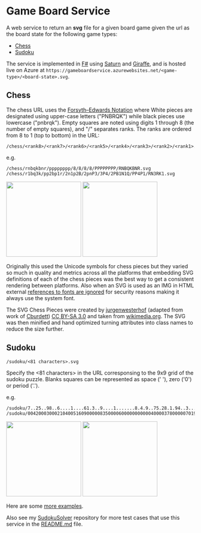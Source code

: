 # Game Board Service

A web service to return an **svg** file for a given board game given the url as the board state for the following game types:

- [Chess](#chess)
- [Sudoku](#sudoku)

The service is implemented in [F#](https://fsharp.org/) using [Saturn](https://saturnframework.org/) and [Giraffe](https://giraffe.wiki/), and is hosted live on Azure at `https://gameboardservice.azurewebsites.net/<game-type>/<board-state>.svg`.

## Chess

The chess URL uses the [Forsyth–Edwards Notation](https://en.wikipedia.org/wiki/Forsyth%E2%80%93Edwards_Notation) where White pieces are designated using upper-case letters ("PNBRQK") while black pieces use lowercase ("pnbrqk"). Empty squares are noted using digits 1 through 8 (the number of empty squares), and "/" separates ranks. The ranks are ordered from 8 to 1 (top to bottom) in the URL:

```
/chess/<rank8>/<rank7>/<rank6>/<rank5>/<rank4>/<rank3>/<rank2>/<rank1>.svg
```

e.g.

```
/chess/rnbqkbnr/pppppppp/8/8/8/8/PPPPPPPP/RNBQKBNR.svg
/chess/r1bq3k/pp2bp1r/2n1p2B/2pnP3/3P4/2PB1N1Q/PP4P1/RN3RK1.svg
```

<a href="https://gameboardservice.azurewebsites.net/chess/rnbqkbnr/pppppppp/8/8/8/8/PPPPPPPP/RNBQKBNR.svg"><img src="https://gameboardservice.azurewebsites.net/chess/rnbqkbnr/pppppppp/8/8/8/8/PPPPPPPP/RNBQKBNR.svg?" width="200" /></a>
<a href="https://gameboardservice.azurewebsites.net/chess/r1bq3k/pp2bp1r/2n1p2B/2pnP3/3P4/2PB1N1Q/PP4P1/RN3RK1.svg"><img src="https://gameboardservice.azurewebsites.net/chess/r1bq3k/pp2bp1r/2n1p2B/2pnP3/3P4/2PB1N1Q/PP4P1/RN3RK1.svg?" width="200" /></a>

Originally this used the Unicode symbols for chess pieces but they varied so much in quality and metrics across all the platforms that embedding SVG definitions of each of the chess pieces was the best way to get a consistent rendering between platforms. Also when an SVG is used as an IMG in HTML external [references to fonts are ignored](https://css-tricks.com/using-custom-fonts-with-svg-in-an-image-tag/#the-image-tag) for security reasons making it always use the system font.

The SVG Chess Pieces were created by [jurgenwesterhof](https://en.wikipedia.org/wiki/User:Jurgenwesterhof) (adapted from work of [Cburdett](https://en.wikipedia.org/wiki/User:Cburnett)) [CC BY-SA 3.0](https://creativecommons.org/licenses/by-sa/3.0) and taken from [wikimedia.org](https://commons.wikimedia.org/wiki/Category:SVG_chess_pieces). The SVG was then minified and hand optimized turning attributes into class names to reduce the size further.

## Sudoku

```
/sudoku/<81 characters>.svg
```

Specify the <81 characters> in the URL corresponsing to the 9x9 grid of the sudoku puzzle. Blanks squares can be represented as space (' '), zero ('0') or period ('.').

e.g.
```
/sudoku/7..25..98..6....1....61.3..9....1.......8.4.9..75.28.1.94..3.......4923.61.....4..svg
/sudoku/004200030002104005160900000835000060000000000040000378000007019500602700090003200.svg
```

<a href="https://gameboardservice.azurewebsites.net/sudoku/7..25..98..6....1....61.3..9....1.......8.4.9..75.28.1.94..3.......4923.61.....4..svg"><img src="https://gameboardservice.azurewebsites.net/sudoku/7..25..98..6....1....61.3..9....1.......8.4.9..75.28.1.94..3.......4923.61.....4..svg" width="200" /></a>
<a href="https://gameboardservice.azurewebsites.net/sudoku/004200030002104005160900000835000060000000000040000378000007019500602700090003200.svg"><img src="https://gameboardservice.azurewebsites.net/sudoku/004200030002104005160900000835000060000000000040000378000007019500602700090003200.svg" width="200" /></a>

Here are some [more examples](http://forum.enjoysudoku.com/patterns-game-results-t6291.html).

Also see my [SudokuSolver](https://github.com/Arlorean/SudokuSolver) repository for more test cases that use this service in the [README.md](https://github.com/Arlorean/SudokuSolver/blob/master/README.md#performance) file.
